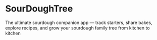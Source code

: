 # SourDoughTree
The ultimate sourdough companion app — track starters, share bakes, explore recipes, and grow your sourdough family tree from kitchen to kitchen
